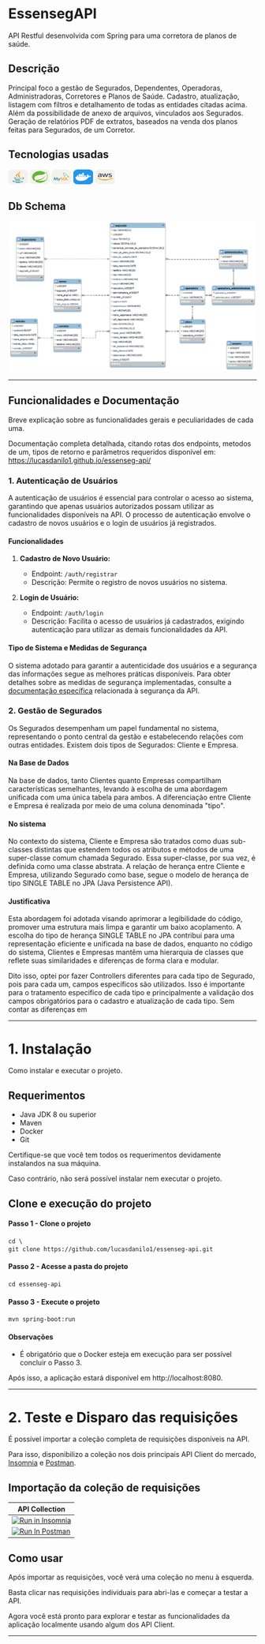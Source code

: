 # EssensegAPI

API Restful desenvolvida com Spring para uma corretora de planos de saúde. 


## Descrição

Principal foco a gestão de Segurados, Dependentes, Operadoras, Administradoras, Corretores e Planos de Saúde.
Cadastro, atualização, listagem com filtros e detalhamento de todas as entidades citadas acima. 
Além da possibilidade de anexo de arquivos, vinculados aos Segurados. Geração de relatórios PDF de extratos, 
baseados na venda dos planos feitas para Segurados, de um Corretor.

## Tecnologias usadas

<div>
<img height="30" width="40" src="https://github.com/tandpfun/skill-icons/blob/main/icons/Java-Light.svg"/>
<img height="30" width="40" src="https://github.com/tandpfun/skill-icons/blob/main/icons/Spring-Light.svg" />
<img height="30" width="40" src="https://github.com/tandpfun/skill-icons/blob/main/icons/MySQL-Light.svg" />
<img height="30" width="40" src="https://github.com/tandpfun/skill-icons/blob/main/icons/Docker.svg"/>
<img height="30" width="40" src="https://github.com/tandpfun/skill-icons/blob/main/icons/AWS-Light.svg"/>
</div>

## Db Schema
<div>
<img src="https://github.com/lucasdanilo1/essenseg-api/blob/main/db_schema.png"/>
</div>

------------------------------------------------------------------------------

## Funcionalidades e Documentação

Breve explicação sobre as funcionalidades gerais e peculiaridades de cada uma.

Documentação completa detalhada, citando rotas dos endpoints, metodos de um, tipos de retorno e parâmetros requeridos 
disponível em: https://lucasdanilo1.github.io/essenseg-api/


### 1. Autenticação de Usuários

A autenticação de usuários é essencial para controlar o acesso ao sistema, garantindo que apenas usuários autorizados possam utilizar as funcionalidades disponíveis na API. O processo de autenticação envolve o cadastro de novos usuários e o login de usuários já registrados.

#### Funcionalidades

1. **Cadastro de Novo Usuário:**
   - Endpoint: `/auth/registrar`
   - Descrição: Permite o registro de novos usuários no sistema.

2. **Login de Usuário:**
   - Endpoint: `/auth/login`
   - Descrição: Facilita o acesso de usuários já cadastrados, exigindo autenticação para utilizar as demais funcionalidades da API.

#### Tipo de Sistema e Medidas de Segurança

O sistema adotado para garantir a autenticidade dos usuários e a segurança das informações segue as melhores práticas disponíveis. Para obter detalhes sobre as medidas de segurança implementadas, consulte a [documentação específica](link) relacionada à segurança da API.

### 2. Gestão de Segurados

Os Segurados desempenham um papel fundamental no sistema, representando o ponto central da gestão e estabelecendo relações com outras entidades.
Existem dois tipos de Segurados: Cliente e Empresa. 

#### Na Base de Dados

Na base de dados, tanto Clientes quanto Empresas compartilham características semelhantes, levando à escolha de uma abordagem unificada com uma única tabela para ambos. A diferenciação entre Cliente e Empresa é realizada por meio de uma coluna denominada "tipo".

#### No sistema

No contexto do sistema, Cliente e Empresa são tratados como duas sub-classes distintas que estendem todos os atributos e métodos de uma super-classe comum chamada Segurado. Essa super-classe, por sua vez, é definida como uma classe abstrata. A relação de herança entre Cliente e Empresa, utilizando Segurado como base, segue o modelo de herança de tipo SINGLE TABLE no JPA (Java Persistence API).

#### Justificativa

Esta abordagem foi adotada visando aprimorar a legibilidade do código, promover uma estrutura mais limpa e garantir um baixo acoplamento. A escolha do tipo de herança SINGLE TABLE no JPA contribui para uma representação eficiente e unificada na base de dados, enquanto no código do sistema, Clientes e Empresas mantêm uma hierarquia de classes que reflete suas similaridades e diferenças de forma clara e modular.

Dito isso, optei por fazer Controllers diferentes para cada tipo de Segurado, pois para cada um, campos específicos são utilizados. Isso é importante para o tratamento especifico de cada tipo e principalmente a validação dos campos obrigatórios para o cadastro e atualização de cada tipo. Sem contar as diferenças em  


------------------------------------------------------------------------------

# 1. Instalação

Como instalar e executar o projeto.

## Requerimentos

- Java JDK 8 ou superior
- Maven
- Docker
- Git

Certifique-se que você tem todos os requerimentos devidamente instalandos na sua máquina.

Caso contrário, não será possível instalar nem executar o projeto.

## Clone e execução do projeto

#### Passo 1 - Clone o projeto

```shell
cd \
git clone https://github.com/lucasdanilo1/essenseg-api.git
```

#### Passo 2 - Acesse a pasta do projeto

```shell
cd essenseg-api
```

#### Passo 3 - Execute o projeto

```shell
mvn spring-boot:run
```

#### Observações

- É obrigatório que o Docker esteja em execução para ser possível concluir o Passo 3.

Após isso, a aplicação estará disponível em http://localhost:8080.

------------------------------------------------------------------------------

# 2. Teste e Disparo das requisições

É possível importar a coleção completa de requisições disponíveis na API. 

Para isso, disponibilizo a coleção nos dois principais API Client do mercado, [Insomnia](https://insomnia.rest/download) e [Postman](https://www.postman.com/downloads/).

## Importação da coleção de requisições

| API Collection                                                                             |
|--------------------------------------------------------------------------------------------|
| [![Run in Insomnia](https://insomnia.rest/images/run.svg)](https://insomnia.rest/run/?label=essenseg-api&uri=https%3A%2F%2Fraw.githubusercontent.com%2Flucasdanilo1%2Fessenseg-api%2Fmain%2Fessenseg-requisicoes) |
| [<img src="https://run.pstmn.io/button.svg" alt="Run In Postman" width="135" height="30">](https://god.gw.postman.com/run-collection/:collection_id) |

## Como usar 

Após importar as requisições, você verá uma coleção no menu à esquerda.

Basta clicar nas requisições individuais para abri-las e começar a testar a API.

Agora você está pronto para explorar e testar as funcionalidades da aplicação localmente usando algum dos API Client.

------------------------------------------------------------------------------




